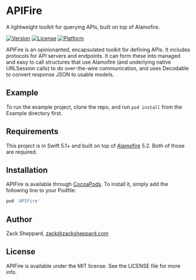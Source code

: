 # APIFire
A lightweight toolkit for querying APIs, built on top of Alamofire.

[![Version](https://img.shields.io/cocoapods/v/APIFire.svg?style=flat)](https://cocoapods.org/pods/APIFire)
[![License](https://img.shields.io/cocoapods/l/APIFire.svg?style=flat)](https://cocoapods.org/pods/APIFire)
[![Platform](https://img.shields.io/cocoapods/p/APIFire.svg?style=flat)](https://cocoapods.org/pods/APIFire)

APIFire is an opinionanted, encapsulated toolkit for defining APIs. It includes protocols for API servers and
endpoints. It can form these into managed and easy to call structures that use Alamofire (and underlying native
URLSession calls) to do over-the-wire communication, and uses Decodable to convert response JSON to usable models.

## Example

To run the example project, clone the repo, and run `pod install` from the Example directory first.

## Requirements

This project is in Swift 5.1+ and built on top of [Alamofire](https://github.com/Alamofire/Alamofire) 5.2. Both of those are required.

## Installation

APIFire is available through [CocoaPods](https://cocoapods.org). To install
it, simply add the following line to your Podfile:

```ruby
pod 'APIFire'
```

## Author

Zack Sheppard, zack@zacksheppard.com

## License

APIFire is available under the MIT license. See the LICENSE file for more info.
